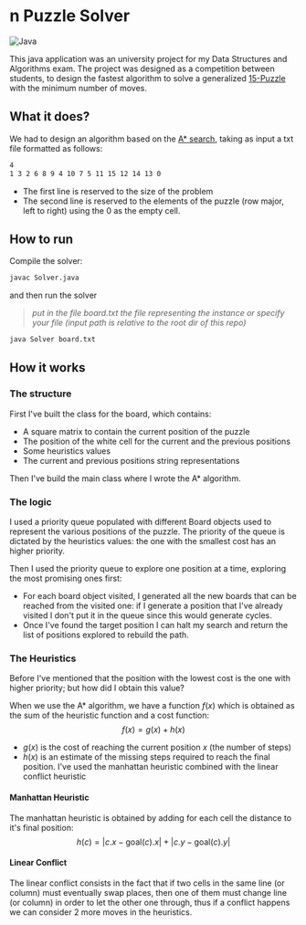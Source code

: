 # n Puzzle Solver
![Java](https://img.shields.io/badge/Java-ED8B00?style=for-the-badge&logo=java&logoColor=white)

This java application was an university project for my Data Structures and Algorithms exam.
The project was designed as a competition between students, to design the fastest algorithm to solve a generalized <a href="https://en.wikipedia.org/wiki/15_Puzzle" target="_blank" rel="noreferrer">15-Puzzle</a> with the minimum number of moves.

## What it does?
We had to design an algorithm based on the <a href="https://en.wikipedia.org/wiki/A*_search_algorithm" target="_blank" rel="noreferrer">A* search</a>, taking as input a txt file formatted as follows:
```txt
4
1 3 2 6 8 9 4 10 7 5 11 15 12 14 13 0
```
- The first line is reserved to the size of the problem
- The second line is reserved to the elements of the puzzle (row major, left to right) using the 0 as the empty cell.

## How to run
Compile the solver:
```bash
javac Solver.java
```
and then run the solver
>*put in the file board.txt the file representing the instance or specify your file (input path is relative to the root dir of this repo)*
```bash
java Solver board.txt
```

## How it works
### The structure
First I've built the class for the board, which contains:
- A square matrix to contain the current position of the puzzle
- The position of the white cell for the current and the previous positions
- Some heuristics values
- The current and previous positions string representations

Then I've build the main class where I wrote the A* algorithm.

### The logic
I used a priority queue populated with different Board objects used to represent the various positions of the puzzle.
The priority of the queue is dictated by the heuristics values: the one with the smallest cost has an higher priority.

Then I used the priority queue to explore one position at a time, exploring the most promising ones first:
- For each board object visited, I generated all the new boards that can be reached from the visited one: if I generate a position that I've already visited I don't put it in the queue since this would generate cycles.
- Once I've found the target position I can halt my search and return the list of positions explored to rebuild the path.

### The Heuristics
Before I've mentioned that the position with the lowest cost is the one with higher priority; but how did I obtain this value?

When we use the A* algorithm, we have a function $f(x)$ which is obtained as the sum of the heuristic function and a cost function:
$$f(x)=g(x)+h(x)$$
- $g(x)$ is the cost of reaching the current position $x$ (the number of steps)
- $h(x)$ is an estimate of the missing steps required to reach the final position.
    I've used the manhattan heuristic combined with the linear conflict heuristic

#### Manhattan Heuristic
The manhattan heuristic is obtained by adding for each cell the distance to it's final position:
$$h(c)=|c.x-\text{goal}(c).x|+|c.y-\text{goal}(c).y|$$

#### Linear Conflict
The linear conflict consists in the fact that if two cells in the same line (or column) must eventually swap places, then one of them must change line (or column) in order to let the other one through, thus if a conflict happens we can consider 2 more moves in the heuristics.
